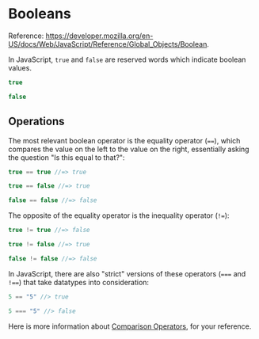 
# Booleans

Reference: https://developer.mozilla.org/en-US/docs/Web/JavaScript/Reference/Global_Objects/Boolean.

In JavaScript, `true` and `false` are reserved words which indicate boolean values.

```` js
true

false
````

## Operations

The most relevant boolean operator is the equality operator (`==`), which compares the value on the left to the value on the right, essentially asking the question "Is this equal to that?":

```` js
true == true //=> true

true == false //=> true

false == false //=> false
````

The opposite of the equality operator is the inequality operator (`!=`):

```` js
true != true //=> false

true != false //=> true

false != false //=> false
````

In JavaScript, there are also "strict" versions of these operators (`===` and `!==`) that take datatypes into consideration:

```js
5 == "5" //> true

5 === "5" //> false
```


Here is more information about [Comparison Operators](https://developer.mozilla.org/en-US/docs/Web/JavaScript/Guide/Expressions_and_Operators#Comparison_operators), for your reference.
